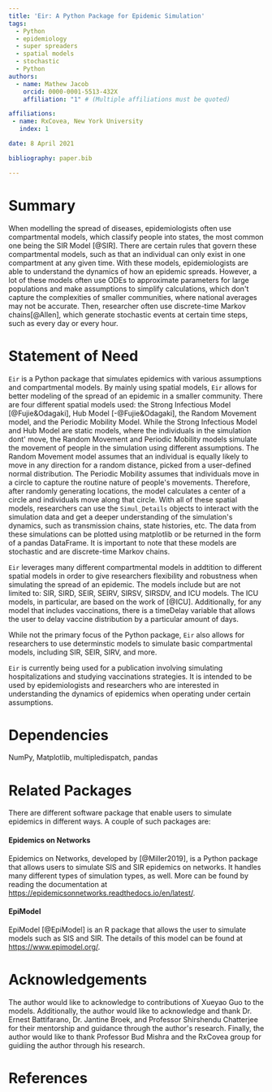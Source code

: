 ```yaml
---
title: 'Eir: A Python Package for Epidemic Simulation'
tags:
  - Python
  - epidemiology
  - super spreaders
  - spatial models
  - stochastic
  - Python
authors:
  - name: Mathew Jacob
    orcid: 0000-0001-5513-432X
    affiliation: "1" # (Multiple affiliations must be quoted)

affiliations:
 - name: RxCovea, New York University
   index: 1

date: 8 April 2021

bibliography: paper.bib

---
```


# Summary

When modelling the spread of diseases, epidemiologists often use compartmental models, which classify people into states, the most common one being the SIR Model [@SIR]. There are certain rules that govern these compartmental models, such as that an individual can only exist in one compartment at any given time. With these models, epidemiologists are able to understand the dynamics of how an epidemic spreads. However, a lot of these models often use ODEs to approximate parameters for large populations and make assumptions to simplify calculations, which don't capture the complexities of smaller communities, where national averages may not be accurate. Then, researcher often use discrete-time Markov chains[@Allen], which generate stochastic events at certain time steps, such as every day or every hour. 

# Statement of Need

` Eir ` is a Python package that simulates epidemics with various assumptions and compartmental models. By mainly using spatial models, ` Eir ` allows for better modeling of the spread of an epidemic in a smaller community. There are four different spatial models used: the Strong Infectious Model [@Fujie&Odagaki], Hub Model [-@Fujie&Odagaki], the Random Movement model, and the Periodic Mobility Model. While the Strong Infectious Model and Hub Model are static models, where the individuals in the simulation dont' move, the Random Movement and Periodic Mobility models simulate the movement of people in the simulation using different assumptions. The Random Movement model assumes that an individual is equally likely to move in any direction for a random distance, picked from a user-defined normal distribution. The Periodic Mobility assumes that individuals move in a circle to capture the routine nature of people's movements. Therefore, after randomly generating locations, the model calculates a center of a circle and individuals move along that circle. With all of these spatial models, researchers can use the `Simul_Details` objects to interact with the simulation data and get a deeper understanding of the simulation's dynamics, such as transmission chains, state histories, etc. The data from these simulations can be plotted using matplotlib or be returned in the form of a pandas DataFrame. It is important to note that these models are stochastic and are discrete-time Markov chains. 

` Eir ` leverages many different compartmental models in addtition to different spatial models in order to give researchers flexibility and robustness when simulating the spread of an epidemic. The models include but are not limited to: SIR, SIRD, SEIR, SEIRV, SIRSV, SIRSDV, and ICU models. The ICU models, in particular, are based on the work of [@ICU]. Additionally, for any model that includes vaccinations, there is a timeDelay variable that allows the user to delay vaccine distribution by a particular amount of days. 

While not the primary focus of the Python package, `Eir` also allows for researchers to use determinstic models to simulate basic compartmental models, including SIR, SEIR, SIRV, and more. 

`Eir` is currently being used for a publication involving simulating hospitalizations and studying vaccinations strategies. It is intended to be used by epidemiologists and researchers who are interested in understanding the dynamics of epidemics when operating under certain assumptions.
# Dependencies
NumPy, Matplotlib, multipledispatch, pandas

# Related Packages
There are different software package that enable users to simulate epidemics in different ways. A couple of such packages are:
 
 #### Epidemics on Networks

 Epidemics on Networks, developed by [@Miller2019], is a Python package that allows users to simulate SIS and SIR epidemics on networks. It handles many different types of simulation types, as well. More can be found by reading the documentation at https://epidemicsonnetworks.readthedocs.io/en/latest/. 

 #### EpiModel

 EpiModel [@EpiModel] is an R package that allows the user to simulate models such as SIS and SIR. The details of this model can be found at https://www.epimodel.org/. 

# Acknowledgements
The author would like to acknowledge to contributions of Xueyao Guo to the models. Additionally, the author would like to acknowledge and thank Dr. Ernest Battifarano, Dr. Jantine Broek, and Professor Shirshendu Chatterjee for their mentorship and guidance through the author's research. Finally, the author would like to thank Professor Bud Mishra and the RxCovea group for guidiing the author through his research.

# References


